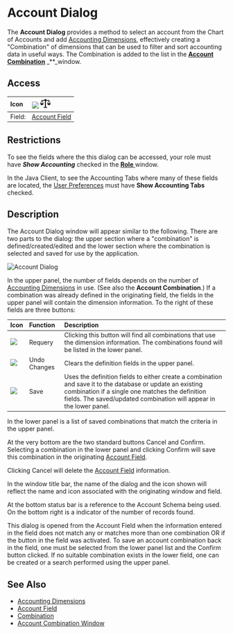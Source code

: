 # Account Dialog

The **Account Dialog** provides a method to select an account from the Chart of Accounts and add [Accounting Dimensions](../../../glossary.md#accounting-dimension), effectively creating a "Combination" of dimensions that can be used to filter and sort accounting data in useful ways. The Combination is added to the list in the [**Account Combination**](https://adempiere.github.io/functional-guide/window/window-account-combination.html) _\*\*_window.

## Access

| Icon | ![](../../../.gitbook/assets/account24.gif) ![](../../../.gitbook/assets/infoaccount24.webicon%20%281%29.png) |
| :--- | :--- |
| Field: | [Account Field](../entering-data-fields-and-buttons/#account) |

## Restrictions

To see the fields where the this dialog can be accessed, your role must have _**Show Accounting**_ checked in the [**Role** ](https://adempiere.github.io/functional-guide/window/window-role.html)window.

In the Java Client, to see the Accounting Tabs where many of these fields are located, the [User Preferences](http://wiki.adempiere.net/index.php?title=User_Preferences&action=edit&redlink=1) must have **Show Accounting Tabs** checked.

## Description

The Account Dialog window will appear similar to the following. There are two parts to the dialog: the upper section where a "combination" is defined/created/edited and the lower section where the combination is selected and saved for use by the application.

![Account Dialog](../../../.gitbook/assets/swing_accountdialog.PNG)

In the upper panel, the number of fields depends on the number of [Accounting Dimensions](../../../glossary.md#accounting-dimension) in use. \(See also the **Account Combination**.\) If a combination was already defined in the originating field, the fields in the upper panel will contain the dimension information. To the right of these fields are three buttons:

| Icon | Function | Description |
| :--- | :--- | :--- |
| ![](../../../.gitbook/assets/refresh24.gif) | Requery | Clicking this button will find all combinations that use the dimension information. The combinations found will be listed in the lower panel. |
| ![](../../../.gitbook/assets/undo24.gif) | Undo Changes | Clears the definition fields in the upper panel. |
| ![](../../../.gitbook/assets/save24.gif) | Save | Uses the definition fields to either create a combination and save it to the database or update an existing combination if a single one matches the definition fields. The saved/updated combination will appear in the lower panel. |

In the lower panel is a list of saved combinations that match the criteria in the upper panel.

At the very bottom are the two standard buttons Cancel and Confirm. Selecting a combination in the lower panel and clicking Confirm will save this combination in the originating [Account Field](http://wiki.adempiere.net/Entering_Data_-_Fields_and_Buttons#Account).

Clicking Cancel will delete the [Account Field](http://wiki.adempiere.net/Entering_Data_-_Fields_and_Buttons#Account) information.

In the window title bar, the name of the dialog and the icon shown will reflect the name and icon associated with the originating window and field.

At the bottom status bar is a reference to the Account Schema being used. On the bottom right is a indicator of the number of records found.

This dialog is opened from the Account Field when the information entered in the field does not match any or matches more than one combination OR if the button in the field was activated. To save an account combination back in the field, one must be selected from the lower panel list and the Confirm button clicked. If no suitable combination exists in the lower field, one can be created or a search performed using the upper panel.

## See Also

* [Accounting Dimensions](../../../glossary.md#accounting-dimension)
* [Account Field](../entering-data-fields-and-buttons/#account)
* [Combination](../../../glossary.md#combination)
* [Account Combination Window](https://adempiere.github.io/functional-guide/window/window-account-combination.html)


